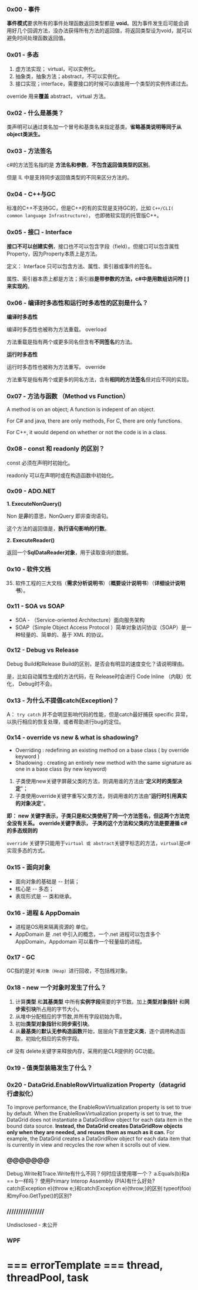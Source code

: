 ### 0x00 - 事件

**事件模式**要求所有的事件处理函数返回类型都是 **void**。因为事件发生后可能会调用好几个回调方法，没办法获得所有方法的返回值，将返回类型设为void，就可以避免时间处理函数返回值。

### 0x01 - 多态

1. 虚方法实现； virtual，可以实例化。
2. 抽象类，抽象方法；abstract，不可以实例化。
3. 接口实现；interface，需要接口的时候可以直接用一个类型的实例传递过去。

override 用来**覆盖** abstract， virtual 方法。

### 0x02 -  什么是基类？

类声明可以通过类名加一个冒号和基类名来指定基类。**省略基类说明等同于从object类派生。**

### 0x03 - 方法签名

c#的方法签名指的是 **方法名和参数**，**不包含返回值类型的区别**。

但是 IL 中是支持同步返回值类型的不同来区分方法的。

### 0x04 -  C++与GC

标准的C++不支持GC，但是C++的有的实现是支持GC的，比如 `C++/CLI( common language Infrastructure)`，
也即微软实现的托管版C++。

### 0x05 - 接口 - Interface

**接口不可以创建实例**，接口也不可以包含字段（field）。但接口可以包含属性Property，因为Property本质上是方法。

定义： Interface 只可以包含方法、属性、索引器或事件的签名。

属性、索引器本质上都是方法；索引器**是带参数的方法，c#中是用数组访问符 [ ] 来实现的**。

### 0x06 -  编译时多态性和运行时多态性的区别是什么？

**编译时多态性**

编译时多态性也被称为方法重载。 overload

方法重载是指有两个或更多同名但含有**不同签名**的方法。

**运行时多态性**

运行时多态性也被称为方法重写。 override

方法重写是指有两个或更多的同名方法，含有**相同的方法签名**但对应不同的实现。

### 0x07 - 方法与函数 （Method vs Function）

A method is on an object;
A function  is indepent of an object.

For C# and java, there are  only  methods,
For C, there are only  functions.

For C++, it would depend on whether or not the code is in a class.

### 0x08 - const 和 readonly 的区别？

const 必须在声明时初始化。

readonly 可以在声明时或在构造函数中初始化。

### 0x09 - ADO.NET 

**1. ExecuteNonQuery()**

Non 是**非**的意思，NonQuery 即非查询语句。

这个方法的返回值是，**执行语句影响的行数**。

**2. ExecuteReader()**

返回一个**SqlDataReader对象**，用于读取查询的数据。

### 0x10 - 软件文档

35. 软件工程的三大文档（**需求分析说明书**）（**概要设计说明书**）（**详细设计说明书**）。

### 0x11 - SOA vs SOAP

* SOA - （Service-oriented Architecture）面向服务架构
* SOAP（Simple Object Access Protocol ）简单对象访问协议（SOAP）是一种轻量的、简单的、基于 XML 的协议。

### 0x12 - Debug vs Release

Debug Build和Release Build的区别，是否会有明显的速度变化？请说明理由。

是，比如自动属性生成的方法代码，在 Release时会进行 Code Inline （内联）优化， Debug时不会。

### 0x13 - 为什么不提倡catch(Exception)？

A： `try catch` 并不会明显影响代码的性能，但是catch最好捕获 specific 异常，以执行相应的恢复处理，或者帮助进行bug的定位。

### 0x14 - override vs new & what is shadowing?

* Overriding : redefining an existing method on a base class ( by override keyword )
* Shadowing : creating an entirely new method with the same signature as one in a base class (by new keyword)

1. 子类使用new关键字屏蔽父类的方法，则调用谁的方法由“**定义时的类型决定**”；
2. 子类使用override关键字重写父类方法，则调用谁的方法由”**运行时引用真实的对象决定**“。

**即： new 关键字表示，子类只是和父类使用了同一个方法签名，但这两个方法完全没有关系。**
**override关键字表示， 子类的这个方法和父类的方法是要遵循 c#的多态规则的**

`override` 关键字只能用于`virtual 或 abstract`关键字标志的方法，`virtual`是c# 实现多态的方式。

### 0x15 - 面向对象

* 面向对象的基础是 -- 封装；
* 核心是 -- 多态；
* 表现形式是 -- 类和继承。

### 0x16 - 进程 & AppDomain

* 进程是OS用来隔离资源的 单位。
* AppDomain 是 .net 中引入的概念，一个.net 进程可以包含多个 AppDomain，Appdomain 可以看作一个轻量级的进程。

### 0x17 - GC 

GC指的是对 `堆对象（Heap）`进行回收，不包括桟对象。

### 0x18 - new 一个对象时发生了什么？

1. 计算**类型** 和**其基类型** 中所有**实例字段**需要的字节数。加上**类型对象指针** 和**同步索引块**所占用的字节大小。
2. 从堆中分配相应的字节数,并所有字段初始为零。
3. 初始**类型对象指针**和**同步索引块**。
4. 从**最基类**的**默认无参构造函数**开始，层层向下直至**定义类**，逐个调用构造函数，初始化相应的实例字段。

c# 没有 delete关键字来释放内存，采用的是CLR提供的 GC功能。

### 0x19 - 值类型装箱发生了什么？



### 0x20 - DataGrid.EnableRowVirtualization Property（datagrid 行虚拟化）

To improve performance, the EnableRowVirtualization property is set to true by default. When the EnableRowVirtualization property is set to true, the DataGrid does not instantiate a DataGridRow object for each data item in the bound data source. **Instead, the DataGrid creates DataGridRow objects only when they are needed, and reuses them as much as it can.** For example, the DataGrid creates a DataGridRow object for each data item that is currently in view and recycles the row when it scrolls out of view.

### @@@@@@@
Debug.Write和Trace.Write有什么不同？何时应该使用哪一个？
a.Equals(b)和a == b一样吗？
使用Primary Interop Assembly (PIA)有什么好处?
catch(Exception e){throw e;}和catch(Exception e){throw;}的区别
typeof(foo)和myFoo.GetType()的区别?

### ////////////////

Undisclosed - 未公开


### WPF

=== errorTemplate
=== thread, threadPool, task
=== 

###